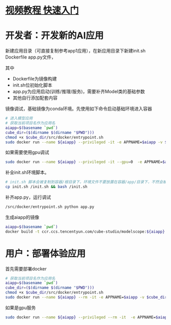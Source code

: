 
#  [视频教程 快速入门](https://www.bilibili.com/video/BV1X84y1y7xy/?vd_source=bddb004da42430029e7bd52d0bdd0fe7)

# 开发者：开发新的AI应用
新建应用目录（可直接复制参考app1应用），在新应用目录下新建init.sh  Dockerfile  app.py文件，

其中 
 - Dockerfile为镜像构建 
 - init.sh位初始化脚本
 - app.py为应用启动(训练/推理/服务)，需要补齐Model类的基础参数
 - 其他自行添加配套内容

镜像调试，基础镜像为conda环境。先使用如下命令启动基础环境进入容器

```bash
# 进入模型应用
# 获取当前项目名作为应用名
aiapp=$(basename `pwd`)
cube_dir=($(dirname $(dirname "$PWD")))
chmod +x $cube_dir/src/docker/entrypoint.sh
sudo docker run --name ${aiapp} --privileged -it -e APPNAME=$aiapp -v $cube_dir/src:/src -v $PWD:/app -p 80:80 -p 8080:8080 --entrypoint='/src/docker/entrypoint.sh' ccr.ccs.tencentyun.com/cube-studio/modelscope:base-cuda11.3-python3.7 bash 

```
如果需要使用gpu调试
```bash
sudo docker run --name ${aiapp} --privileged -it --gpu=0  -e APPNAME=$aiapp -e NVIDIA_VISIBLE_DEVICES=all -v $cube_dir/src:/src -v $PWD:/app -p 80:80 -p 8080:8080 --entrypoint='/src/docker/entrypoint.sh' ccr.ccs.tencentyun.com/cube-studio/modelscope:base-cuda11.3-python3.7 bash 
```
补全init.sh环境脚本。
```bash
# init.sh 脚本会被复制到容器/根目录下，环境文件不要放置在容器/app/目录下，不然会被加载到git
cp init.sh /init.sh && bash /init.sh
```
补齐app.py，运行调试
```bash
/src/docker/entrypoint.sh python app.py
```
生成aiapp的镜像
```bash
aiapp=$(basename `pwd`)
docker build -t ccr.ccs.tencentyun.com/cube-studio/modelscope:${aiapp}  .
```

# 用户：部署体验应用
首先需要部署docker
```bash
# 获取当前项目名作为应用名
aiapp=$(basename `pwd`)
cube_dir=($(dirname $(dirname "$PWD")))
chmod +x $cube_dir/src/docker/entrypoint.sh
sudo docker run --name ${aiapp} --rm -it -e APPNAME=$aiapp -v $cube_dir/src:/src -v $PWD:/app -p 80:80 -p 8080:8080 --entrypoint='/src/docker/entrypoint.sh' ccr.ccs.tencentyun.com/cube-studio/modelscope:${aiapp} python app.py 

```
如果是gpu服务
```bash
sudo docker run --name ${aiapp} --privileged --rm -it  -e APPNAME=$aiapp -e NVIDIA_VISIBLE_DEVICES=all -v $cube_dir/src:/src -v $PWD:/app -p 80:80 -p 8080:8080 --entrypoint='/src/docker/entrypoint.sh' ccr.ccs.tencentyun.com/cube-studio/modelscope:${aiapp} python app.py 

```
